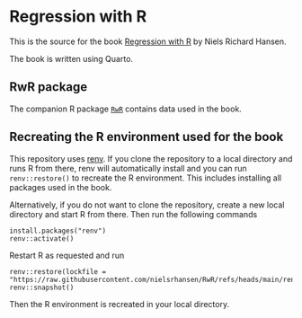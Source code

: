 # Regression with R

This is the source for the book [Regression with R](https://rwr.nrhstat.org/) 
by Niels Richard Hansen.

The book is written using Quarto.

## RwR package

The companion R package [`RwR`](https://github.com/nielsrhansen/RwR/tree/main/RwR_package) 
contains data used in the book.

## Recreating the R environment used for the book

This repository uses [renv](https://rstudio.github.io/renv/index.html). If you clone the 
repository to a local directory and runs R from there, renv will automatically install 
and you can run `renv::restore()` to recreate the R environment. This includes installing 
all packages used in the book. 

Alternatively, if you do not want to clone the repository, create a new local directory
and start R from there. Then run the following commands

```
install.packages("renv")
renv::activate()
```

Restart R as requested and run

```
renv::restore(lockfile = "https://raw.githubusercontent.com/nielsrhansen/RwR/refs/heads/main/renv.lock")
renv::snapshot()
```

Then the R environment is recreated in your local directory. 
